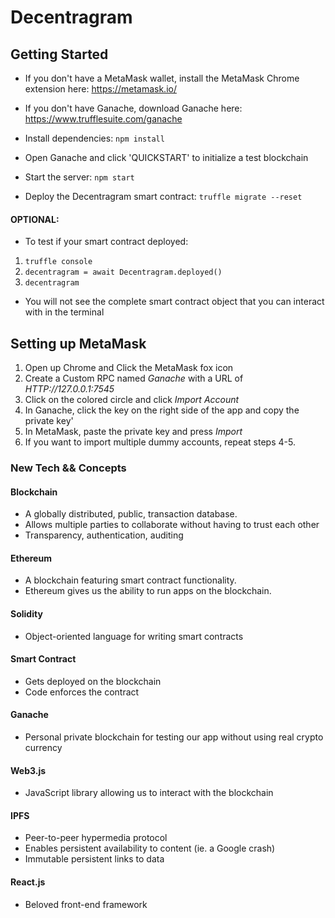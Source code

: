 # Decentragram

## Getting Started

- If you don't have a MetaMask wallet, install the MetaMask Chrome extension here: https://metamask.io/
- If you don't have Ganache, download Ganache here: https://www.trufflesuite.com/ganache

- Install dependencies: `npm install`
- Open Ganache and click 'QUICKSTART' to initialize a test blockchain
- Start the server: `npm start`
- Deploy the Decentragram smart contract: `truffle migrate --reset`

#### OPTIONAL:

- To test if your smart contract deployed:

1. `truffle console`
2. `decentragram = await Decentragram.deployed()`
3. `decentragram`

- You will not see the complete smart contract object that you can interact with in the terminal

## Setting up MetaMask

1. Open up Chrome and Click the MetaMask fox icon
2. Create a Custom RPC named _Ganache_ with a URL of _HTTP://127.0.0.1:7545_
3. Click on the colored circle and click _Import Account_
4. In Ganache, click the key on the right side of the app and copy the private key'
5. In MetaMask, paste the private key and press _Import_
6. If you want to import multiple dummy accounts, repeat steps 4-5.

### New Tech && Concepts

#### Blockchain

- A globally distributed, public, transaction database.
- Allows multiple parties to collaborate without having to trust each other
- Transparency, authentication, auditing

#### Ethereum

- A blockchain featuring smart contract functionality.
- Ethereum gives us the ability to run apps on the blockchain.

#### Solidity

- Object-oriented language for writing smart contracts

#### Smart Contract

- Gets deployed on the blockchain
- Code enforces the contract

#### Ganache

- Personal private blockchain for testing our app without using real crypto currency

#### Web3.js

- JavaScript library allowing us to interact with the blockchain

#### IPFS

- Peer-to-peer hypermedia protocol
- Enables persistent availability to content (ie. a Google crash)
- Immutable persistent links to data

#### React.js

- Beloved front-end framework
